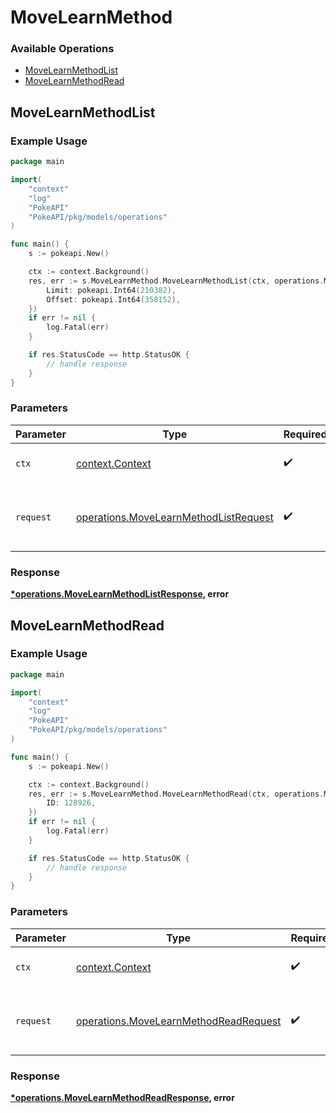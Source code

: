 # MoveLearnMethod

### Available Operations

* [MoveLearnMethodList](#movelearnmethodlist)
* [MoveLearnMethodRead](#movelearnmethodread)

## MoveLearnMethodList

### Example Usage

```go
package main

import(
	"context"
	"log"
	"PokeAPI"
	"PokeAPI/pkg/models/operations"
)

func main() {
    s := pokeapi.New()

    ctx := context.Background()
    res, err := s.MoveLearnMethod.MoveLearnMethodList(ctx, operations.MoveLearnMethodListRequest{
        Limit: pokeapi.Int64(210382),
        Offset: pokeapi.Int64(358152),
    })
    if err != nil {
        log.Fatal(err)
    }

    if res.StatusCode == http.StatusOK {
        // handle response
    }
}
```

### Parameters

| Parameter                                                                                      | Type                                                                                           | Required                                                                                       | Description                                                                                    |
| ---------------------------------------------------------------------------------------------- | ---------------------------------------------------------------------------------------------- | ---------------------------------------------------------------------------------------------- | ---------------------------------------------------------------------------------------------- |
| `ctx`                                                                                          | [context.Context](https://pkg.go.dev/context#Context)                                          | :heavy_check_mark:                                                                             | The context to use for the request.                                                            |
| `request`                                                                                      | [operations.MoveLearnMethodListRequest](../../models/operations/movelearnmethodlistrequest.md) | :heavy_check_mark:                                                                             | The request object to use for the request.                                                     |


### Response

**[*operations.MoveLearnMethodListResponse](../../models/operations/movelearnmethodlistresponse.md), error**


## MoveLearnMethodRead

### Example Usage

```go
package main

import(
	"context"
	"log"
	"PokeAPI"
	"PokeAPI/pkg/models/operations"
)

func main() {
    s := pokeapi.New()

    ctx := context.Background()
    res, err := s.MoveLearnMethod.MoveLearnMethodRead(ctx, operations.MoveLearnMethodReadRequest{
        ID: 128926,
    })
    if err != nil {
        log.Fatal(err)
    }

    if res.StatusCode == http.StatusOK {
        // handle response
    }
}
```

### Parameters

| Parameter                                                                                      | Type                                                                                           | Required                                                                                       | Description                                                                                    |
| ---------------------------------------------------------------------------------------------- | ---------------------------------------------------------------------------------------------- | ---------------------------------------------------------------------------------------------- | ---------------------------------------------------------------------------------------------- |
| `ctx`                                                                                          | [context.Context](https://pkg.go.dev/context#Context)                                          | :heavy_check_mark:                                                                             | The context to use for the request.                                                            |
| `request`                                                                                      | [operations.MoveLearnMethodReadRequest](../../models/operations/movelearnmethodreadrequest.md) | :heavy_check_mark:                                                                             | The request object to use for the request.                                                     |


### Response

**[*operations.MoveLearnMethodReadResponse](../../models/operations/movelearnmethodreadresponse.md), error**

